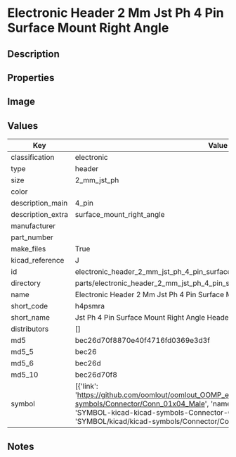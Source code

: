 # Electronic Header 2 Mm Jst Ph 4 Pin Surface Mount Right Angle

## Description

## Properties


## Image


## Values

| Key | Value |
| --- | --- |
| classification | electronic |
| type | header |
| size | 2_mm_jst_ph |
| color |  |
| description_main | 4_pin |
| description_extra | surface_mount_right_angle |
| manufacturer |  |
| part_number |  |
| make_files | True |
| kicad_reference | J |
| id | electronic_header_2_mm_jst_ph_4_pin_surface_mount_right_angle |
| directory | parts/electronic_header_2_mm_jst_ph_4_pin_surface_mount_right_angle |
| name | Electronic Header 2 Mm Jst Ph 4 Pin Surface Mount Right Angle |
| short_code | h4psmra |
| short_name | Jst Ph 4 Pin Surface Mount Right Angle Header 2 Mm Pitch |
| distributors | [] |
| md5 | bec26d70f8870e40f4716fd0369e3d3f |
| md5_5 | bec26 |
| md5_6 | bec26d |
| md5_10 | bec26d70f8 |
| symbol | [{'link': 'https://github.com/oomlout/oomlout_OOMP_eda_V2/tree/main/SYMBOL/kicad/kicad-symbols/Connector/Conn_01x04_Male', 'name': 'Connector : Conn_01x04_Male', 'id': 'SYMBOL-kicad-kicad-symbols-Connector-Conn_01x04_Male', 'directory': 'SYMBOL/kicad/kicad-symbols/Connector/Conn_01x04_Male/'}] |

## Notes

